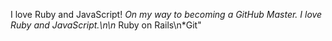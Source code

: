 I love Ruby and JavaScript!
*On my way to becoming a GitHub Master. I love Ruby and JavaScript.\n\n* Ruby on Rails\n*Git"
